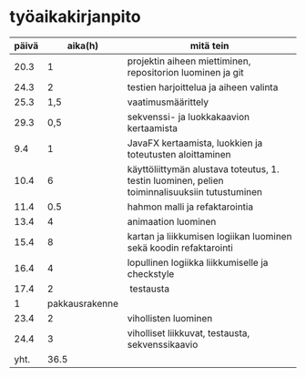 # työaikakirjanpito

päivä | aika(h) | mitä tein
----- | ------- | ---------
20.3 | 1 | projektin aiheen miettiminen, repositorion luominen ja git
24.3 | 2 | testien harjoittelua ja aiheen valinta
25.3 | 1,5 | vaatimusmäärittely
29.3 | 0,5 | sekvenssi- ja luokkakaavion kertaamista
9.4 | 1 | JavaFX kertaamista, luokkien ja toteutusten aloittaminen
10.4 | 6 | käyttöliittymän alustava toteutus, 1. testin luominen, pelien toiminnalisuuksiin tutustuminen
11.4 | 0.5 | hahmon malli ja refaktarointia
13.4 | 4 | animaation luominen
15.4 | 8 | kartan ja liikkumisen logiikan luominen sekä koodin refaktarointi
16.4 | 4 | lopullinen logiikka liikkumiselle ja checkstyle
17.4 | 2 | testausta
 | 1 | pakkausrakenne
23.4 | 2 | vihollisten luominen
24.4 | 3 | viholliset liikkuvat, testausta, sekvenssikaavio
yht. | 36.5 | 
